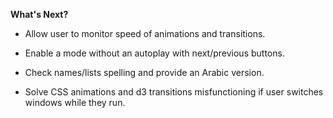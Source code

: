 **What's Next?**

- Allow user to monitor speed of animations and transitions.

- Enable a mode without an autoplay with next/previous buttons.

- Check names/lists spelling and provide an Arabic version. 

- Solve CSS animations and d3 transitions misfunctioning if user switches windows while they run. 


